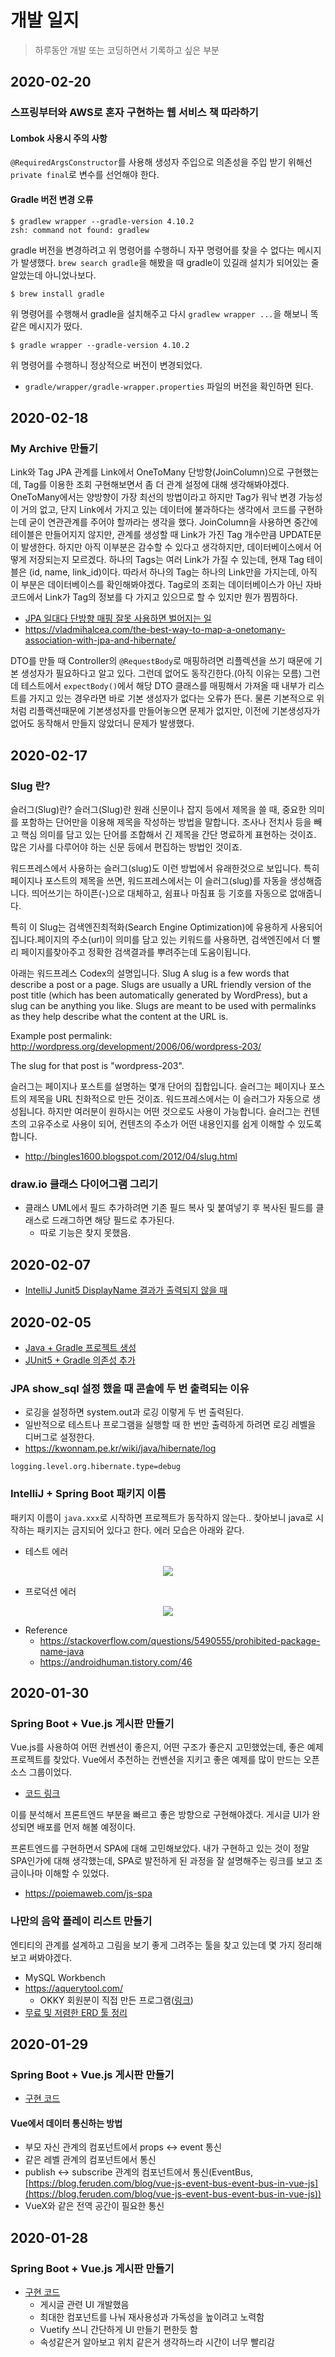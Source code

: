 # 개발 일지
> 하루동안 개발 또는 코딩하면서 기록하고 싶은 부분

## 2020-02-20
### 스프링부터와 AWS로 혼자 구현하는 웹 서비스 책 따라하기
#### Lombok 사용시 주의 사항
`@RequiredArgsConstructor`를 사용해 생성자 주입으로 의존성을 주입 받기 위해선 `private final`로 변수를 선언해야 한다.

#### Gradle 버전 변경 오류

```
$ gradlew wrapper --gradle-version 4.10.2
zsh: command not found: gradlew
```

gradle 버전을 변경하려고 위 명령어를 수행하니 자꾸 명령어를 찾을 수 없다는 메시지가 발생했다. `brew search gradle`을 해봤을 때 gradle이 있길래 설치가 되어있는 줄 알았는데 아니었나보다.

```
$ brew install gradle
```

위 명령어를 수행해서 gradle을 설치해주고 다시 `gradlew wrapper ...`을 해보니 똑같은 메시지가 떴다.

```
$ gradle wrapper --gradle-version 4.10.2
```

위 명령어를 수행하니 정상적으로 버전이 변경되었다.
- `gradle/wrapper/gradle-wrapper.properties` 파일의 버전을 확인하면 된다.


## 2020-02-18
### My Archive 만들기
Link와 Tag JPA 관계를 Link에서 OneToMany 단방향(JoinColumn)으로 구현했는데, Tag를 이용한 조회 구현해보면서 좀 더 관계 설정에 대해 생각해봐야겠다. OneToMany에서는 양방향이 가장 최선의 방법이라고 하지만 Tag가 워낙 변경 가능성이 거의 없고, 단지 Link에서 가지고 있는 데이터에 불과하다는 생각에서 코드를 구현하는데 굳이 연관관계를 주어야 할까라는 생각을 했다. JoinColumn을 사용하면 중간에 테이블은 만들어지지 않지만, 관계를 생성할 때 Link가 가진 Tag 개수만큼 UPDATE문이 발생한다. 하지만 아직 이부분은 감수할 수 있다고 생각하지만, 데이터베이스에서 어떻게 저장되는지 모르겠다. 하나의 Tags는 여러 Link가 가질 수 있는데, 현재 Tag 테이블은 (id, name, link_id)이다. 따라서 하나의 Tag는 하나의 Link만을 가지는데, 아직 이 부분은 데이터베이스를 확인해봐야겠다. Tag로의 조회는 데이터베이스가 아닌 자바 코드에서 Link가 Tag의 정보를 다 가지고 있으므로 할 수 있지만 뭔가 찜찜하다.
- [JPA 일대다 단방향 매핑 잘못 사용하면 벌어지는 일](https://homoefficio.github.io/2019/04/28/JPA-%EC%9D%BC%EB%8C%80%EB%8B%A4-%EB%8B%A8%EB%B0%A9%ED%96%A5-%EB%A7%A4%ED%95%91-%EC%9E%98%EB%AA%BB-%EC%82%AC%EC%9A%A9%ED%95%98%EB%A9%B4-%EB%B2%8C%EC%96%B4%EC%A7%80%EB%8A%94-%EC%9D%BC/)
- <https://vladmihalcea.com/the-best-way-to-map-a-onetomany-association-with-jpa-and-hibernate/>

DTO를 만들 때 Controller의 `@RequestBody`로 매핑하려면 리플렉션을 쓰기 때문에 기본 생성자가 필요하다고 알고 있다. 그런데 없어도 동작긴한다.(아직 이유는 모름) 그런데 테스트에서 `expectBody()`에서 해당 DTO 클래스를 매핑해서 가져올 때 내부가 리스트를 가지고 있는 경우라면 바로 기본 생성자가 없다는 오류가 뜬다. 물론 기본적으로 위처럼 리플랙션때문에 기본생성자를 만들어놓으면 문제가 없지만, 이전에 기본생성자가 없어도 동작해서 만들지 않았더니 문제가 발생했다.


## 2020-02-17
### Slug 란?
슬러그(Slug)란?
슬러그(Slug)란 원래 신문이나 잡지 등에서 제목을 쓸 때, 중요한 의미를 포함하는 단어만을 이용해 제목을 작성하는 방법을 말합니다. 조사나 전치사 등을 빼고 핵심 의미를 담고 있는 단어를 조합해서 긴 제목을 간단 명료하게 표현하는 것이죠. 많은 기사를 다루어야 하는 신문 등에서 편집하는 방법인 것이죠.

워드프레스에서 사용하는 슬러그(slug)도 이런 방법에서 유래한것으로 보입니다. 특히 페이지나 포스트의 제목을 쓰면, 워드프레스에서는 이 슬러그(slug)를 자동을 생성해줍니다. 띄어쓰기는 하이픈(-)으로 대체하고, 쉼표나 마침표 등 기호를 자동으로 없애줍니다.

특히 이 Slug는 검색엔진최적화(Search Engine Optimization)에 유용하게 사용되어집니다.페이지의 주소(url)이 의미를 담고 있는 키워드를 사용하면, 검색엔진에서 더 빨리 페이지를찾아주고 정확한 검색결과를 뿌려주는데 도움이됩니다.

아래는 워드프레스 Codex의 설명입니다.
Slug
A slug is a few words that describe a post or a page. Slugs are usually a URL friendly version of the post title (which has been automatically generated by WordPress), but a slug can be anything you like. Slugs are meant to be used with permalinks as they help describe what the content at the URL is.

Example post permalink: http://wordpress.org/development/2006/06/wordpress-203/

The slug for that post is "wordpress-203".

슬러그는 페이지나 포스트를 설명하는 몇개 단어의 집합입니다.  슬러그는 페이지나 포스트의 제목을 URL 친화적으로 만든 것이죠. 워드프레스에서는 이 슬러그가 자동으로 생성됩니다. 하지만 여러분이 원하시는 어떤 것으로도 사용이 가능합니다. 슬러그는 컨텐츠의 고유주소로 사용이 되어, 컨텐츠의 주소가 어떤 내용인지를 쉽게 이해할 수 있도록 합니다.

- <http://bingles1600.blogspot.com/2012/04/slug.html>

### draw.io 클래스 다이어그램 그리기
- 클래스 UML에서 필드 추가하려면 기존 필드 복사 및 붙여넣기 후 복사된 필드를 클래스로 드래그하면 해당 필드로 추가된다.
    - 따로 기능은 찾지 못했음.


## 2020-02-07
- [IntelliJ Junit5 DisplayName 결과가 출력되지 않을 때](https://medium.com/@sorravitbunjongpean/fix-junit5-display-name-did-not-show-in-run-tab-intellij-a00c94f39679)


## 2020-02-05
- [Java + Gradle 프로젝트 생성](https://jojoldu.tistory.com/138)
- [JUnit5 + Gradle 의존성 추가](https://itbellstone.tistory.com/106)

### JPA show_sql 설정 했을 때 콘솔에 두 번 출력되는 이유
- 로깅을 설정하면 system.out과 로깅 이렇게 두 번 출력된다.
- 일반적으로 테스트나 프로그램을 실행할 때 한 번만 출력하게 하려면 로깅 레벨을 디버그로 설정한다.
- <https://kwonnam.pe.kr/wiki/java/hibernate/log>

```
logging.level.org.hibernate.type=debug
```

### IntelliJ + Spring Boot 패키지 이름
패키지 이름이 `java.xxx`로 시작하면 프로젝트가 동작하지 않는다.. 찾아보니 java로 시작하는 패키지는 금지되어 있다고 한다. 에러 모습은 아래와 같다.

- 테스트 에러
<center>
    <img src='../images/package-name-bug-1.png'>
</center>

- 프로덕션 에러

<center>
    <img src='../images/package-name-bug-2.png'>
</center>

- Reference
    - <https://stackoverflow.com/questions/5490555/prohibited-package-name-java>
    - <https://androidhuman.tistory.com/46>


## 2020-01-30
### Spring Boot + Vue.js 게시판 만들기
Vue.js를 사용하여 어떤 컨벤션이 좋은지, 어떤 구조가 좋은지 고민했었는데, 좋은 예제 프로젝트를 찾았다. Vue에서 추천하는 컨밴션을 지키고 좋은 예제를 많이 만드는 오픈소스 그룹이었다.
- [코드 링크](https://github.com/gothinkster/vue-realworld-example-app)

이를 분석해서 프론트엔드 부분을 빠르고 좋은 방향으로 구현해야겠다. 게시글 UI가 완성되면 배포를 먼저 해볼 예정이다.

프론트엔드를 구현하면서 SPA에 대해 고민해보았다. 내가 구현하고 있는 것이 정말 SPA인가에 대해 생각했는데, SPA로 발전하게 된 과정을 잘 설명해주는 링크를 보고 조금이나마 이해할 수 있었다.
- <https://poiemaweb.com/js-spa>


### 나만의 음악 플레이 리스트 만들기
엔티티의 관계를 설계하고 그림을 보기 좋게 그려주는 툴을 찾고 있는데 몇 가지 정리해보고 써봐야겠다.
- MySQL Workbench
- <https://aquerytool.com/>
    - OKKY 회원분이 직접 만든 프로그램([링크](https://okky.kr/article/312693?note=1182243))
- [무료 및 저렴한 ERD 툴 정리](https://gomcine.tistory.com/entry/ERD-%EB%8B%A4%EC%9D%B4%EC%96%B4%EA%B7%B8%EB%9E%A8-%ED%88%B4-%EC%A2%85%EB%A5%98%EC%99%80-%EC%84%A4%EC%B9%98-%EA%B2%BD%EB%A1%9C-%EC%A0%95%EB%A6%AC)


## 2020-01-29
### Spring Boot + Vue.js 게시판 만들기
- [구현 코드](https://github.com/CODEMCD/spring-boot-vuejs-web/tree/feature/article-vuejs)

#### Vue에서 데이터 통신하는 방법
- 부모 자신 관계의 컴포넌트에서 props ↔ event 통신
- 같은 레벨 관계의 컴포넌트에서 통신
- publish ↔ subscribe 관계의 컴포넌트에서 통신(EventBus, [https://blog.feruden.com/blog/vue-js-event-bus-event-bus-in-vue-js](https://blog.feruden.com/blog/vue-js-event-bus-event-bus-in-vue-js))
- VueX와 같은 전역 공간이 필요한 통신


## 2020-01-28
### Spring Boot + Vue.js 게시판 만들기
- [구현 코드](https://github.com/CODEMCD/spring-boot-vuejs-web/tree/feature/article-vuejs)
    - 게시글 관련 UI 개발했음
    - 최대한 컴포넌트를 나눠 재사용성과 가독성을 높이려고 노력함
    - Vuetify 쓰니 간단하게 UI 만들기 편한듯 함
    - 속성같은거 알아보고 위치 같은거 생각하느라 시간이 너무 빨리감